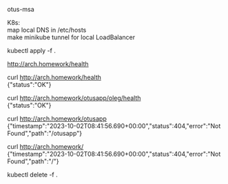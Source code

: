 otus-msa

K8s:<br/>
  map local DNS in /etc/hosts<br/>
  make minikube tunnel for local LoadBalancer<br/>

  kubectl apply -f .<br/>
  
  http://arch.homework/health 

  curl http://arch.homework/health<br/>
  {"status":"OK"}<br/>

  curl http://arch.homework/otusapp/oleg/health<br/>
  {"status":"OK"}<br/>

  curl http://arch.homework/otusapp<br/>
  {"timestamp":"2023-10-02T08:41:56.690+00:00","status":404,"error":"Not Found","path":"/otusapp"}<br/>

  curl http://arch.homework/<br/>
  {"timestamp":"2023-10-02T08:41:56.690+00:00","status":404,"error":"Not Found","path":"/"}<br/>

  kubectl delete -f .<br/>

